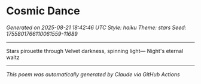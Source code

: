 # Cosmic Dance

*Generated on 2025-08-21 18:42:46 UTC*
*Style: haiku*
*Theme: stars*
*Seed: 1755801766110061559-11689*

---

Stars pirouette through
Velvet darkness, spinning light—
Night's eternal waltz

---

*This poem was automatically generated by Claude via GitHub Actions*